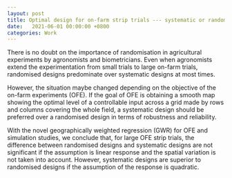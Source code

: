 ```yaml
---
layout: post
title: Optimal design for on-farm strip trials --- systematic or randomised?
date:   2021-06-01 00:00:00 +0800
categories: Work
---
```


There is no doubt on the importance of randomisation in agricultural experiments by agronomists and biometricians. Even when agronomists extend the experimentation from small trials to large on-farm trials, randomised designs predominate over systematic designs at most times.

However, the situation maybe changed depending on the objective of the on-farm experiments (OFE). If the goal of OFE is obtaining a smooth map showing the optimal level of a controllable input across a grid made by rows and columns covering the whole field, a systematic design should be preferred over a randomised design in terms of robustness and reliability.

With the novel geographically weighted regression (GWR) for OFE and simulation studies, we conclude that, for large OFE strip trials, the difference between randomised designs and systematic designs are not significant if the assumption is linear response and the spatial variation is not taken into account. However, systematic designs are superior to randomised designs if the assumption of the response is quadratic.
